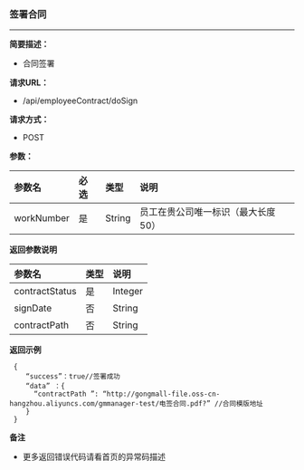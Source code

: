 ### 签署合同

---

**简要描述：**

* 合同签署

**请求URL：**

* /api/employeeContract/doSign

**请求方式：**

* POST

**参数：**

| 参数名 | 必选 | 类型 | 说明 |
| :--- | :--- | :--- | :--- |
| workNumber | 是 | String | 员工在贵公司唯一标识（最大长度50） |

**返回参数说明**

| 参数名 | 类型 | 说明 |
| :--- | :--- | :--- |
| contractStatus | 是 | Integer | 电签状态（0：未签，1：已签）（最大长度4） |
| signDate | 否 | String | 电签成功时间\(电签状态为已电签返回此参数，yyyy-MM-dd HH：mm：ss) |
| contractPath | 否 | String | 电签合同pdf地址（如果电签状态为已电签返回此地址） |


**返回示例**

```
 {
    “success”：true//签署成功
    “data” ：{
      “contractPath ”: “http://gongmall-file.oss-cn-hangzhou.aliyuncs.com/gmmanager-test/电签合同.pdf?” //合同模版地址
    }
 }
```

**备注**

* 更多返回错误代码请看首页的异常码描述



